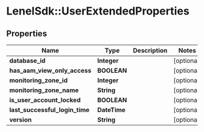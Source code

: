 # LenelSdk::UserExtendedProperties

## Properties
Name | Type | Description | Notes
------------ | ------------- | ------------- | -------------
**database_id** | **Integer** |  | [optional] 
**has_aam_view_only_access** | **BOOLEAN** |  | [optional] 
**monitoring_zone_id** | **Integer** |  | [optional] 
**monitoring_zone_name** | **String** |  | [optional] 
**is_user_account_locked** | **BOOLEAN** |  | [optional] 
**last_successful_login_time** | **DateTime** |  | [optional] 
**version** | **String** |  | [optional] 

